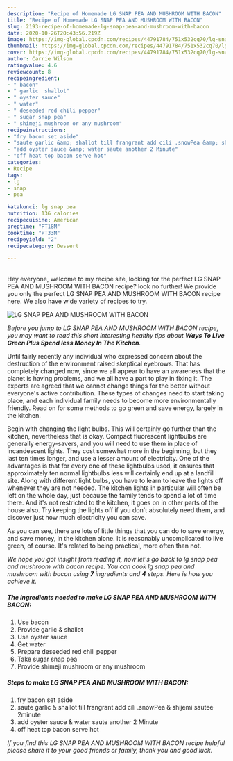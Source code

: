 ```yaml
---
description: "Recipe of Homemade LG SNAP PEA AND MUSHROOM WITH BACON"
title: "Recipe of Homemade LG SNAP PEA AND MUSHROOM WITH BACON"
slug: 2193-recipe-of-homemade-lg-snap-pea-and-mushroom-with-bacon
date: 2020-10-26T20:43:56.219Z
image: https://img-global.cpcdn.com/recipes/44791784/751x532cq70/lg-snap-pea-and-mushroom-with-bacon-recipe-main-photo.jpg
thumbnail: https://img-global.cpcdn.com/recipes/44791784/751x532cq70/lg-snap-pea-and-mushroom-with-bacon-recipe-main-photo.jpg
cover: https://img-global.cpcdn.com/recipes/44791784/751x532cq70/lg-snap-pea-and-mushroom-with-bacon-recipe-main-photo.jpg
author: Carrie Wilson
ratingvalue: 4.6
reviewcount: 8
recipeingredient:
- " bacon"
- " garlic  shallot"
- " oyster sauce"
- " water"
- " deseeded red chili pepper"
- " sugar snap pea"
- " shimeji mushroom or any mushroom"
recipeinstructions:
- "fry bacon set aside"
- "saute garlic &amp; shallot till frangrant add cili .snowPea &amp; shijemi sautee 2minute"
- "add oyster sauce &amp; water saute another 2 Minute"
- "off heat top bacon serve hot"
categories:
- Recipe
tags:
- lg
- snap
- pea

katakunci: lg snap pea 
nutrition: 136 calories
recipecuisine: American
preptime: "PT18M"
cooktime: "PT33M"
recipeyield: "2"
recipecategory: Dessert

---
```

<br>
Hey everyone, welcome to my recipe site, looking for the perfect LG SNAP PEA AND MUSHROOM WITH BACON recipe? look no further! We provide you only the perfect LG SNAP PEA AND MUSHROOM WITH BACON recipe here. We also have wide variety of recipes to try.
<br>


![LG SNAP PEA AND MUSHROOM WITH BACON](https://img-global.cpcdn.com/recipes/44791784/751x532cq70/lg-snap-pea-and-mushroom-with-bacon-recipe-main-photo.jpg)

<i>Before you jump to LG SNAP PEA AND MUSHROOM WITH BACON recipe, you may want to read this short interesting healthy tips about 
<strong>Ways To Live Green Plus Spend less Money In The Kitchen</strong>.</i>
</br>

Until fairly recently any individual who expressed concern about the destruction of the environment raised skeptical eyebrows. That has completely changed now, since we all appear to have an awareness that the planet is having problems, and we all have a part to play in fixing it. The experts are agreed that we cannot change things for the better without everyone's active contribution. These types of changes need to start taking place, and each individual family needs to become more environmentally friendly. Read on for some methods to go green and save energy, largely in the kitchen.

Begin with changing the light bulbs. This will certainly go further than the kitchen, nevertheless that is okay. Compact fluorescent lightbulbs are generally energy-savers, and you will need to use them in place of incandescent lights. They cost somewhat more in the beginning, but they last ten times longer, and use a lesser amount of electricity. One of the advantages is that for every one of these lightbulbs used, it ensures that approximately ten normal lightbulbs less will certainly end up at a landfill site. Along with different light bulbs, you have to learn to leave the lights off whenever they are not needed. The kitchen lights in particular will often be left on the whole day, just because the family tends to spend a lot of time there. And it's not restricted to the kitchen, it goes on in other parts of the house also. Try keeping the lights off if you don't absolutely need them, and discover just how much electricity you can save.

As you can see, there are lots of little things that you can do to save energy, and save money, in the kitchen alone. It is reasonably uncomplicated to live green, of course. It's related to being practical, more often than not.


<i>We hope you got insight from reading it, now let's go back to lg snap pea and mushroom with bacon recipe. You can cook lg snap pea and mushroom with bacon using <strong>7</strong> ingredients and <strong>4</strong> steps. Here is how you achieve it.
</i>

##### The ingredients needed to make LG SNAP PEA AND MUSHROOM WITH BACON:

1. Use  bacon
1. Provide  garlic &amp; shallot
1. Use  oyster sauce
1. Get  water
1. Prepare  deseeded red chili pepper
1. Take  sugar snap pea
1. Provide  shimeji mushroom or any mushroom


##### Steps to make LG SNAP PEA AND MUSHROOM WITH BACON:

1. fry bacon set aside
1. saute garlic &amp; shallot till frangrant add cili .snowPea &amp; shijemi sautee 2minute
1. add oyster sauce &amp; water saute another 2 Minute
1. off heat top bacon serve hot


<i>If you find this LG SNAP PEA AND MUSHROOM WITH BACON recipe helpful please share it to your good friends or family, thank you and good luck.</i>

